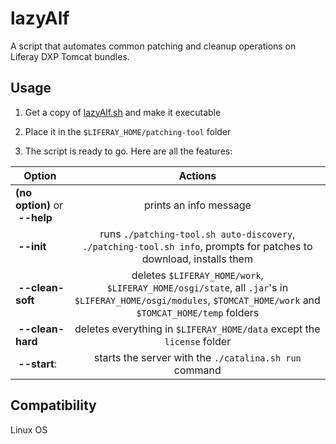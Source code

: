 # lazyAlf

A script that automates common patching and cleanup operations on Liferay DXP Tomcat bundles.

## Usage
1) Get a copy of [lazyAlf.sh](https://github.com/alffox/lazy-alf/raw/master/lazyAlf.sh) and make it executable

2) Place it in the `$LIFERAY_HOME/patching-tool` folder

3) The script is ready to go. Here are all the features:

| Option| Actions| 
| ------------- |:-------------:| 
| **(no option)** or **&nbsp;--help** | prints an info message | 
| **&nbsp;--init** | runs `./patching-tool.sh auto-discovery`, `./patching-tool.sh info`, prompts for patches to download, installs them | 
| **&nbsp;--clean-soft** | deletes `$LIFERAY_HOME/work`, `$LIFERAY_HOME/osgi/state`, all `.jar`'s in `$LIFERAY_HOME/osgi/modules`, `$TOMCAT_HOME/work` and `$TOMCAT_HOME/temp` folders | 
| **&nbsp;--clean-hard** | deletes everything in `$LIFERAY_HOME/data` except the `license` folder | 
| **&nbsp;--start**: | starts the server with the `./catalina.sh run` command | 

## Compatibility
Linux OS
